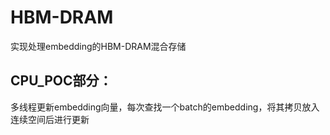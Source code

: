 # HBM-DRAM
实现处理embedding的HBM-DRAM混合存储
## CPU_POC部分：
多线程更新embedding向量，每次查找一个batch的embedding，将其拷贝放入连续空间后进行更新

